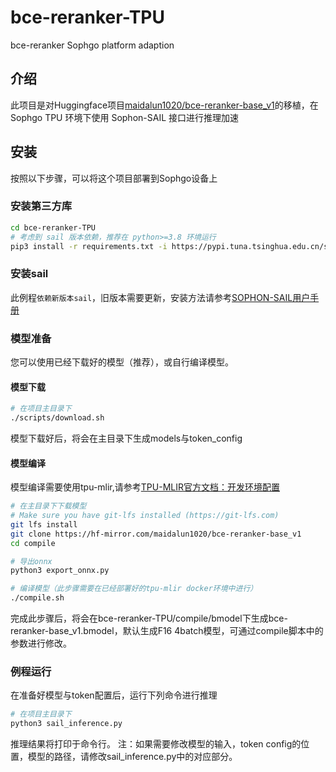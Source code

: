 # bce-reranker-TPU
bce-reranker Sophgo platform adaption

## 介绍
此项目是对Huggingface项目[maidalun1020/bce-reranker-base_v1](https://hf-mirror.com/maidalun1020/bce-reranker-base_v1)的移植，在 Sophgo TPU 环境下使用 Sophon-SAIL 接口进行推理加速

## 安装
按照以下步骤，可以将这个项目部署到Sophgo设备上

### 安装第三方库
```bash
cd bce-reranker-TPU
# 考虑到 sail 版本依赖，推荐在 python>=3.8 环境运行
pip3 install -r requirements.txt -i https://pypi.tuna.tsinghua.edu.cn/simple
```

### 安装sail
此例程`依赖新版本sail`，旧版本需要更新，安装方法请参考[SOPHON-SAIL用户手册](https://doc.sophgo.com/sdk-docs/v24.04.01/docs_latest_release/docs/sophon-sail/docs/zh/html/index.html)

### 模型准备
您可以使用已经下载好的模型（推荐），或自行编译模型。
#### 模型下载
```bash
# 在项目主目录下
./scripts/download.sh
```
模型下载好后，将会在主目录下生成models与token_config
#### 模型编译
模型编译需要使用tpu-mlir,请参考[TPU-MLIR官方文档：开发环境配置](https://doc.sophgo.com/sdk-docs/v24.04.01/docs_latest_release/docs/tpu-mlir/quick_start/html/02_env.html)
```bash
# 在主目录下下载模型
# Make sure you have git-lfs installed (https://git-lfs.com)
git lfs install
git clone https://hf-mirror.com/maidalun1020/bce-reranker-base_v1
cd compile

# 导出onnx
python3 export_onnx.py

# 编译模型（此步骤需要在已经部署好的tpu-mlir docker环境中进行）
./compile.sh
```
完成此步骤后，将会在bce-reranker-TPU/compile/bmodel下生成bce-reranker-base_v1.bmodel，默认生成F16 4batch模型，可通过compile脚本中的参数进行修改。

### 例程运行
在准备好模型与token配置后，运行下列命令进行推理
```bash
# 在项目主目录下
python3 sail_inference.py
```
推理结果将打印于命令行。
注：如果需要修改模型的输入，token config的位置，模型的路径，请修改sail_inference.py中的对应部分。